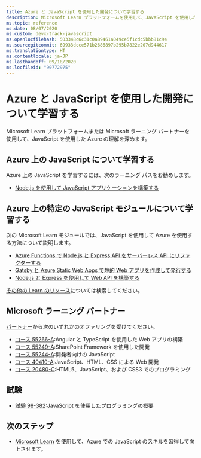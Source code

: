 ```yaml
---
title: Azure と JavaScript を使用した開発について学習する
description: Microsoft Learn プラットフォームを使用して、JavaScript を使用した Azure の理解を深める
ms.topic: reference
ms.date: 08/07/2020
ms.custom: devx-track-javascript
ms.openlocfilehash: 503348c6c31c0a89461a049ce5f1cdc5bbb81c94
ms.sourcegitcommit: 69933dcce571b2686897b295b7822e207d944617
ms.translationtype: HT
ms.contentlocale: ja-JP
ms.lasthandoff: 09/18/2020
ms.locfileid: "90772975"
---
```

# <a name="learn-to-develop-with-azure-and-javascript"></a>Azure と JavaScript を使用した開発について学習する 

Microsoft Learn プラットフォームまたは Microsoft ラーニング パートナーを使用して、JavaScript を使用した Azure の理解を深めます。

## <a name="learn-javascript-on-azure"></a>Azure 上の JavaScript について学習する

Azure 上の JavaScript を学習するには、次のラーニング パスをお勧めします。

* [Node.js を使用して JavaScript アプリケーションを構築する](/learn/paths/build-javascript-applications-nodejs/)

## <a name="learn-specific-javascript-modules-on-azure"></a>Azure 上の特定の JavaScript モジュールについて学習する

次の Microsoft Learn モジュールでは、JavaScript を使用して Azure を使用する方法について説明します。

* [Azure Functions で Node.js と Express API をサーバーレス API にリファクターする](/learn/modules/shift-nodejs-express-apis-serverless/)
* [Gatsby と Azure Static Web Apps で静的 Web アプリを作成して発行する](/learn/modules/create-deploy-static-webapp-gatsby-app-service/)
* [Node.js と Express を使用して Web API を構築する](/learn/modules/build-web-api-nodejs-express/) 

[その他の Learn のリソース](/search/?category=Learn&terms=JavaScript)については検索してください。


## <a name="microsoft-learning-partner"></a>Microsoft ラーニング パートナー

[パートナー](/learn/certifications/partners)から次のいずれかのオファリングを受けてください。

* [コース 55266-A](/learn/certifications/courses/55266):Angular と TypeScript を使用した Web アプリの構築
* [コース 55249-A](/learn/certifications/courses/55249):SharePoint Framework を使用した開発
* [コース 55244-A](/learn/certifications/courses/55244):開発者向けの JavaScript
* [コース 40410-A](/learn/certifications/courses/40410):JavaScript、HTML、CSS による Web 開発
* [コース 20480-C](/learn/certifications/courses/20480):HTML5、JavaScript、および CSS3 でのプログラミング

## <a name="exams"></a>試験

* [試験 98-382](/learn/certifications/exams/98-382):JavaScript を使用したプログラミングの概要

## <a name="next-steps"></a>次のステップ

* [Microsoft Learn](/learn/) を使用して、Azure での JavaScript のスキルを習得して向上させます。